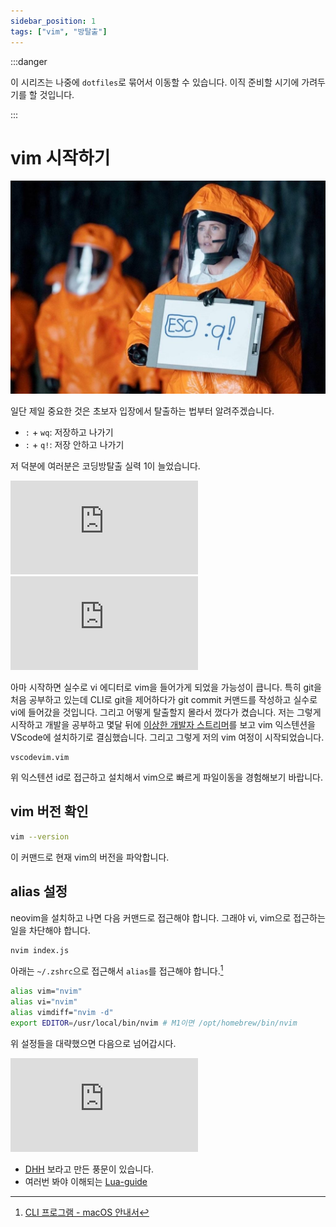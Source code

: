 ```yaml
---
sidebar_position: 1
tags: ["vim", "방탈출"]
---
```


:::danger

이 시리즈는 나중에 `dotfiles`로 묶어서 이동할 수 있습니다. 이직 준비할 시기에 가려두기를 할 것입니다.

:::

# vim 시작하기

![how-to-exit-vim-meme](/img/doc/vim/how-to-exit-vim-meme.jpg)

일단 제일 중요한 것은 초보자 입장에서 탈출하는 법부터 알려주겠습니다.

- `:` + `wq`: 저장하고 나가기
- `:` + `q!`: 저장 안하고 나가기

저 덕분에 여러분은 코딩방탈출 실력 1이 늘었습니다.

<iframe class="codepen" src="https://www.youtube.com/embed/-txKSRn0qeA" title="Vim in 100 Seconds" frameborder="0" allow="accelerometer; autoplay; clipboard-write; encrypted-media; gyroscope; picture-in-picture; web-share" allowfullscreen></iframe>

<iframe class="codepen" src="https://www.youtube.com/embed/c4OyfL5o7DU" title="Neovim in 100 Seconds" frameborder="0" allow="accelerometer; autoplay; clipboard-write; encrypted-media; gyroscope; picture-in-picture; web-share" allowfullscreen></iframe>

아마 시작하면 실수로 vi 에디터로 vim을 들어가게 되었을 가능성이 큽니다. 특히 git을 처음 공부하고 있는데 CLI로 git을 제어하다가 git commit 커맨드를 작성하고 실수로 vi에 들어갔을 것입니다. 그리고 어떻게 탈출할지 몰라서 껐다가 켰습니다. 저는 그렇게 시작하고 개발을 공부하고 몇달 뒤에 [이상한 개발자 스트리머](https://www.youtube.com/watch?v=1UXHsCT18wE)를 보고 vim 익스텐션을 VScode에 설치하기로 결심했습니다. 그리고 그렇게 저의 vim 여정이 시작되었습니다.

```
vscodevim.vim
```

위 익스텐션 id로 접근하고 설치해서 vim으로 빠르게 파일이동을 경험해보기 바랍니다.

## vim 버전 확인

```sh
vim --version
```

이 커맨드로 현재 vim의 버전을 파악합니다.

<!--

만약에 vim 더 정확히 neovim의 여정을 시작하고 싶은데 개발 환경 설정이 이미 어느정된 IDE 같은 경험을 하고 싶다면 neovim distro를 추천합니다.

## nvchad 설치

[nvchad 공식 홈페이지](https://nvchad.com/)

nvim 설치하는 전략은 다양하지만 일일이 설정하는 것이 귀찮고 처음 학습할 때 버겁습니다. 그래서 위 공식 홈페이지에서 제공하는 방식이 적당합니다.

```sh
git clone https://github.com/NvChad/NvChad ~/.config/nvim --depth 1 && nvim
``` -->

## alias 설정

neovim을 설치하고 나면 다음 커맨드로 접근해야 합니다. 그래야 vi, vim으로 접근하는 일을 차단해야 합니다.

```sh
nvim index.js
```

아래는 `~/.zshrc`으로 접근해서 `alias`를 접근해야 합니다.[^1]

```sh
alias vim="nvim"
alias vi="nvim"
alias vimdiff="nvim -d"
export EDITOR=/usr/local/bin/nvim # M1이면 /opt/homebrew/bin/nvim
```

위 설정들을 대략했으면 다음으로 넘어갑시다.

<iframe className="codepen" src="https://www.youtube.com/embed/m8C0Cq9Uv9o" title="The Only Video You Need to Get Started with Neovim" frameBorder="0" allow="accelerometer; autoplay; clipboard-write; encrypted-media; gyroscope; picture-in-picture; web-share" allowFullScreen></iframe>

- [DHH](https://world.hey.com/dhh) 보라고 만든 풍문이 있습니다.
- 여러번 봐야 이해되는 [Lua-guide](https://neovim.io/doc/user/lua-guide.html)

[^1]: [CLI 프로그램 - macOS 안내서](https://subicura.com/mac/dev/terminal-apps.html#neovim)
